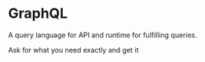 # GraphQL
A query language for API and runtime for fulfilling queries.

Ask for what you need exactly and get it
